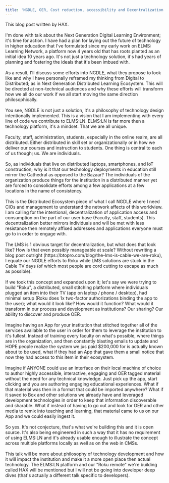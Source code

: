 ```yaml
---
title: 'NGDLE, OER, Cost reduction, accessibility and Decentralization: the future of our institutions.'
---
```


<p><div>This blog post written by HAX.</div><div><br></div><div>I'm done with talk about the Next Generation Digital Learning Environment; it's time for action. I have had a plan for laying out the future of technology in higher education that I've formulated since my early work on ELMS: Learning Network, a platform now 4 years old that has roots planted as an initial idea 10 years ago. It's not just a technology solution, it's had years of planning and fostering the ideals that it's been imbued with.</div><div><br></div><div>As a result, I'll discuss some efforts into NGDLE, what they propose to look like and why I have personally reframed my thinking from Digital to Distributed; as in Next Generation Distributed Learning Ecosystem. This will be directed at non-technical audiences and why these efforts will transform how we all do our work if we all start moving the same direction philosophically.</div><div><br></div><div>You see, NGDLE is not just a solution, it's a philosophy of technology design intentionally implemented. This is a vision that I am implementing with every line of code we contribute to ELMS:LN. ELMS:LN is far more then a technology platform, it's a mindset. That we are all unique.</div><div><br></div><div>Faculty, staff, administration, students, especially in the online realm, are all distributed. Either distributed in skill set or organizationally or in how we deliver our courses and instruction to students. One thing is central to each of us though; us. We are individuals.</div><div><br></div><div>So, as individuals that live on distributed laptops, smartphones, and IoT construction; why is it that our technology deployments in education still mirror the Cathedral as opposed to the Bazaar? The individuals of the organization produce things for the institution in a distributed manner yet are forced to consolidate efforts among a few applications at a few locations in the name of consistency.</div><div><br></div><div>This is the Distributed Ecosystem piece of what I call NGDLE where I need CIOs and management to understand the network affects of this worldview. I am calling for the intentional, decentralization of application access and consumption on the part of our user base (Faculty, staff, students). This decentralization better mirrors individuals and will be met with less resistance then remotely affixed addresses and applications everyone must go to in order to engage with.</div><div><br></div><div>The LMS is 1 obvious target for decentralization, but what does that look like? How is that even possibly manageable at scale? Without rewriting a blog post outright (https://btopro.com/blog/the-lms-is-cable-we-are-roku), I equate our NGDLE efforts to Roku while LMS solutions are stuck in the Cable TV days (of which most people are cord cutting to escape as much as possible).</div><div><br></div><div>If we took this concept and expanded upon it; let's say we were trying to build "Roku", a distributed, small stitching platform where individuals plugged an item into their TV (app on laptop / phone / desktop), had minimal setup (Roku does 1x two-factor authorizations binding the app to the user); what would it look like? How would it function? What would it transform in our process and development as institutions? Our sharing? Our ability to discover and produce OER.</div><div><br></div><div>Imagine having an App for your institution that stitched together all of the services available to the user in order for them to leverage the institution to it's fullest. Instead of training every faculty on what's possible, where things are in the organization, and then constantly blasting emails to update and HOPE people realize the system we jus paid $200,000 for is actually known about to be used, what if they had an App that gave them a small notice that now they had access to this item in their ecosystem.</div><div><br></div><div>Imagine if ANYONE could use an interface on their local machine of choice to author highly accessible, interactive, engaging and OER tagged material without the need for any technical knowledge. Just pick up the app, start clicking and you are authoring engaging educational experiences. What if that material was then in a format that could be imported anywhere? What if it saved to Box and other solutions we already have and leveraged development technologies in order to keep that information discoverable and sharable. What if instead of having to go out and look for OER and other media to remix into teaching and learning, that material came to us on our App and we could easily ingest it.</div><div><br></div><div>So yes. It's not conjecture, that's what we're building this and it is open source. It's also being engineered in such a way that it has no requirement of using ELMS:LN and it's already usable enough to illustrate the concept across multiple platforms locally as well as on the web in CMSs.</div><div><br></div><div>This talk will be more about philosophy of technology development and how it will impact the institution and make it a more open place then actual technology. The ELMS:LN platform and our "Roku remote" we're building called HAX will be mentioned but I will not be going into developer deep dives (that's actually a different talk specific to developers).</div></p>
<wikipedia-query resource="#f0f20305-bfdb-050c-18ac" prefix="oer:http://oerschema.org/ schema:http://schema.org/ dc:http://purl.org/dc/terms/ foaf:http://xmlns.com/foaf/0.1/ cc:http://creativecommons.org/ns# bib:http://bib.schema.org " show-title="true" search="Next Generation" render-as="content" search-response="[object Object]" class=" wikipedia-query-0">
</wikipedia-query>
